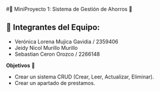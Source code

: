 #🚀 MiniProyecto 1: Sistema de Gestión de Ahorros 🌟

## 💼 Integrantes del Equipo:

- Verónica Lorena Mujica Gavidia / 2359406 
- Jeidy Nicol Murillo Murillo 
- Sebastian Ceron Orozco / 2266148 

**Objetivos** 🎯
- Crear un sistema CRUD (Crear, Leer, Actualizar, Eliminar).
- Crear un apartado de prestamos. 
